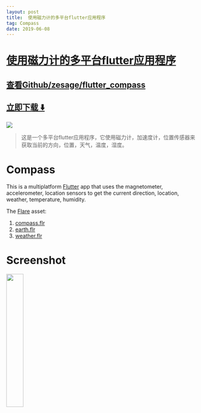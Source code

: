 ```yaml
---
layout: post
title:  使用磁力计的多平台flutter应用程序
tag: Compass
date: 2019-06-08
---
```


# [使用磁力计的多平台flutter应用程序 ](http://github.com/zesage/flutter_compass) 



## [查看Github/zesage/flutter_compass](http://github.com/zesage/flutter_compass)
## [立即下载 ️⬇️ ](https://codeload.github.com/zesage/flutter_compass/zip/master) 


 
![](https://flutterawesome.com/content/images/2019/05/Compass.jpg)
 
>
> 这是一个多平台flutter应用程序，它使用磁力计，加速度计，位置传感器来获取当前的方向，位置，天气，温度，湿度。
>

 
# Compass
This is a multiplatform [Flutter](https://www.flutter.dev) app that uses the magnetometer, accelerometer, location sensors to get the current direction, location, weather, temperature, humidity.

The [Flare](https://www.2dimensions.com) asset:  
1. [compass.flr](https://www.2dimensions.com/a/markhu/files/flare/compass2b/preview)  
2. [earth.flr](https://www.2dimensions.com/a/markhu/files/flare/earth-2-1/preview)  
3. [weather.flr](https://www.2dimensions.com/a/markhu/files/flare/weather-2/preview)  

# Screenshot
<img src="https://raw.githubusercontent.com/zesage/flutter_compass/master/icon/screenshot3.gif" width="30%" />

